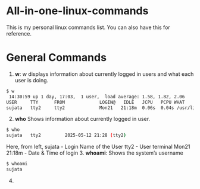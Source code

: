 # All-in-one-linux-commands
This is my personal linux commands list. You can also have this for reference.

# General Commands
1. **w**: w displays information about currently logged in users and what each user is doing.
```sh
$ w
 14:30:59 up 1 day, 17:03,  1 user,  load average: 1.58, 1.82, 2.06
USER     TTY      FROM             LOGIN@   IDLE   JCPU   PCPU WHAT
sujata   tty2     tty2             Mon21   21:18m  0.06s  0.04s /usr/lib
```
2. **who** Shows information about currently logged in user.

```sh
$ who
sujata   tty2         2025-05-12 21:28 (tty2)
```
Here, from left, sujata - Login Name of the User
tty2 - User terminal
Mon21   21:18m - Date & Time of login
3. **whoami**: Shows the system’s username
```sh
$ whoami
sujata
```
4. 
